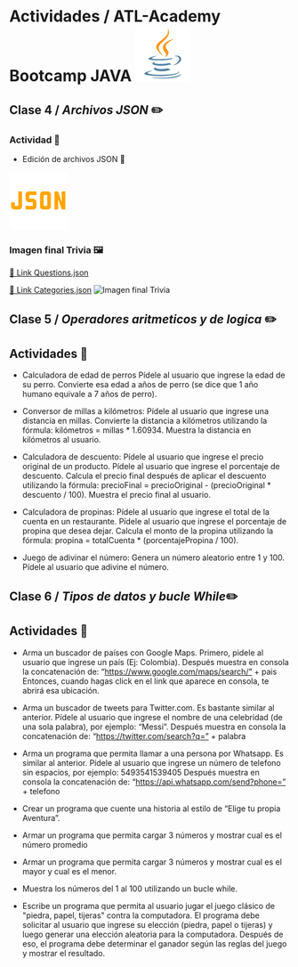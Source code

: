 # Actividades / ATL-Academy Bootcamp JAVA  ![imgjava](https://raw.githubusercontent.com/acosta604/Icons/master/4373217_java_logo_logos_icon.svg?token=GHSAT0AAAAAACDG4L46C3QAOAGBEVJ3BKBOZEGMEZA)

## Clase 4 / *Archivos JSON* ✏️
### Actividad 🧠
- Edición de archivos JSON 📄 

![imgjson](https://raw.githubusercontent.com/acosta604/Icons/master/9044658_json_icon.svg?token=GHSAT0AAAAAACDG4L46XKVGFIDSQ3J4GBLUZEGLFSQ)

### Imagen final Trivia 🖼️ 

[🔗 Link Questions.json](https://raw.githubusercontent.com/acosta604/ATL-Academy/Clase_4/clase%204/questions.json)

[🔗 Link Categories.json](https://raw.githubusercontent.com/acosta604/ATL-Academy/Clase_4/clase%204/categories.json)
![Imagen final Trivia](https://i.imgur.com/ijtXNpX.png)
 
## Clase 5 / *Operadores aritmeticos y de logica* ✏️
## Actividades 🧠

- Calculadora de edad de perros
Pídele al usuario que ingrese la edad de su perro.
Convierte esa edad a años de perro (se dice que 1 año humano equivale a 7 años de perro).

- Conversor de millas a kilómetros:
Pídele al usuario que ingrese una distancia en millas.
Convierte la distancia a kilómetros utilizando la fórmula: kilómetros = millas * 1.60934.
Muestra la distancia en kilómetros al usuario.

- Calculadora de descuento:
Pídele al usuario que ingrese el precio original de un producto.
Pídele al usuario que ingrese el porcentaje de descuento.
Calcula el precio final después de aplicar el descuento utilizando la fórmula: precioFinal = precioOriginal - (precioOriginal * descuento / 100).
Muestra el precio final al usuario.

- Calculadora de propinas:
Pídele al usuario que ingrese el total de la cuenta en un restaurante.
Pídele al usuario que ingrese el porcentaje de propina que desea dejar.
Calcula el monto de la propina utilizando la fórmula: propina = totalCuenta * (porcentajePropina / 100).

- Juego de adivinar el número:
Genera un número aleatorio entre 1 y 100. Pídele al usuario que adivine el número.

## Clase 6 / *Tipos de datos y bucle While*✏️
## Actividades 🧠

- Arma un buscador de países con Google Maps.
Primero, pidele al usuario que ingrese un país (Ej: Colombia).
Después muestra en consola la concatenación de:
“https://www.google.com/maps/search/” + pais
Entonces, cuando hagas click en el link que aparece en consola, te abrirá esa ubicación.

- Arma un buscador de tweets para Twitter.com. Es bastante similar al anterior.
Pídele al usuario que ingrese el nombre de una celebridad (de una sola palabra), por ejemplo: “Messi”.
Después muestra en consola la concatenación de:
“https://twitter.com/search?q=” + palabra

- Arma un programa que permita llamar a una persona por Whatsapp. Es similar al anterior.
Pídele al usuario que ingrese un número de telefono sin espacios, por ejemplo: 5493541539405
Después muestra en consola la concatenación de:
“https://api.whatsapp.com/send?phone=” + telefono

- Crear un programa que cuente una historia al estilo de “Elige tu propia Aventura”.

- Armar un programa que permita cargar 3 números y mostrar cual es el número promedio

- Armar un programa que permita cargar 3 números y mostrar cual es el mayor y cual es el menor.

- Muestra los números del 1 al 100 utilizando un bucle while.

- Escribe un programa que permita al usuario jugar el juego clásico de "piedra, papel, tijeras" contra la computadora. El programa debe solicitar al usuario que ingrese su elección (piedra, papel o tijeras) y luego generar una elección aleatoria para la computadora. Después de eso, el programa debe determinar el ganador según las reglas del juego y mostrar el resultado.


